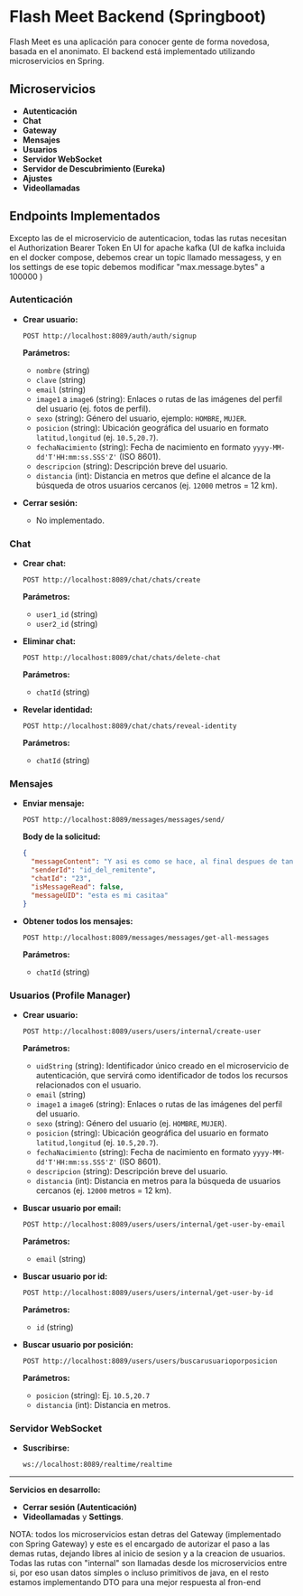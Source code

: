 
# Flash Meet Backend (Springboot)

Flash Meet es una aplicación para conocer gente de forma novedosa, basada en el anonimato. El backend está implementado utilizando microservicios en Spring.

## Microservicios

- **Autenticación**
- **Chat**
- **Gateway**
- **Mensajes**
- **Usuarios**
- **Servidor WebSocket**
- **Servidor de Descubrimiento (Eureka)**
- **Ajustes**
- **Videollamadas**

## Endpoints Implementados
Excepto las de el microservicio de autenticacion, todas las rutas necesitan el Authorization Bearer Token
En UI for apache kafka (UI de kafka incluida en el docker compose, debemos crear un topic llamado messagess, y en los settings de ese topic debemos modificar "max.message.bytes" a 100000 )

### Autenticación

- **Crear usuario:**
  ```
  POST http://localhost:8089/auth/auth/signup
  ```

  **Parámetros:**
  - `nombre` (string)
  - `clave` (string)
  - `email` (string)
  - `image1` a `image6` (string): Enlaces o rutas de las imágenes del perfil del usuario (ej. fotos de perfil).
  - `sexo` (string): Género del usuario, ejemplo: `HOMBRE`, `MUJER`.
  - `posicion` (string): Ubicación geográfica del usuario en formato `latitud,longitud` (ej. `10.5,20.7`).
  - `fechaNacimiento` (string): Fecha de nacimiento en formato `yyyy-MM-dd'T'HH:mm:ss.SSS'Z'` (ISO 8601).
  - `descripcion` (string): Descripción breve del usuario.
  - `distancia` (int): Distancia en metros que define el alcance de la búsqueda de otros usuarios cercanos (ej. `12000` metros = 12 km).

- **Cerrar sesión:**
  - No implementado.

### Chat

- **Crear chat:**
  ```
  POST http://localhost:8089/chat/chats/create
  ```

  **Parámetros:**
  - `user1_id` (string)
  - `user2_id` (string)

- **Eliminar chat:**
  ```
  POST http://localhost:8089/chat/chats/delete-chat
  ```

  **Parámetros:**
  - `chatId` (string)

- **Revelar identidad:**
  ```
  POST http://localhost:8089/chat/chats/reveal-identity
  ```

  **Parámetros:**
  - `chatId` (string)

### Mensajes

- **Enviar mensaje:**
  ```
  POST http://localhost:8089/messages/messages/send/
  ```

  **Body de la solicitud:**
  ```json
  {
    "messageContent": "Y asi es como se hace, al final despues de tanto podemos decir que el realtime por lo menos lo basico ya esta implementado. ahora acabo de implementar la security rule para que solo un usuario autorizado pueda enviar mensaje en un chat",
    "senderId": "id_del_remitente",
    "chatId": "23",
    "isMessageRead": false,
    "messageUID": "esta es mi casitaa"
  }
  ```

- **Obtener todos los mensajes:**
  ```
  POST http://localhost:8089/messages/messages/get-all-messages
  ```

  **Parámetros:**
  - `chatId` (string)

### Usuarios (Profile Manager)

- **Crear usuario:**
  ```
  POST http://localhost:8089/users/users/internal/create-user
  ```

  **Parámetros:**
  - `uidString` (string): Identificador único creado en el microservicio de autenticación, que servirá como identificador de todos los recursos relacionados con el usuario.
  - `email` (string)
  - `image1` a `image6` (string): Enlaces o rutas de las imágenes del perfil del usuario.
  - `sexo` (string): Género del usuario (ej. `HOMBRE`, `MUJER`).
  - `posicion` (string): Ubicación geográfica del usuario en formato `latitud,longitud` (ej. `10.5,20.7`).
  - `fechaNacimiento` (string): Fecha de nacimiento en formato `yyyy-MM-dd'T'HH:mm:ss.SSS'Z'` (ISO 8601).
  - `descripcion` (string): Descripción breve del usuario.
  - `distancia` (int): Distancia en metros para la búsqueda de usuarios cercanos (ej. `12000` metros = 12 km).

- **Buscar usuario por email:**
  ```
  POST http://localhost:8089/users/users/internal/get-user-by-email
  ```

  **Parámetros:**
  - `email` (string)

- **Buscar usuario por id:**
  ```
  POST http://localhost:8089/users/users/internal/get-user-by-id
  ```

  **Parámetros:**
  - `id` (string)

- **Buscar usuario por posición:**
  ```
  POST http://localhost:8089/users/users/buscarusuarioporposicion
  ```

  **Parámetros:**
  - `posicion` (string): Ej. `10.5,20.7`
  - `distancia` (int): Distancia en metros.

### Servidor WebSocket

- **Suscribirse:**
  ```
  ws://localhost:8089/realtime/realtime
  ```

---

**Servicios en desarrollo:**
- **Cerrar sesión (Autenticación)**
-   **Videollamadas** y **Settings**.



NOTA: todos los microservicios estan detras del Gateway (implementado con Spring Gateway) y este es el encargado de autorizar el paso a las demas rutas, dejando libres al inicio de sesion y a la creacion de usuarios.
Todas las rutas con "internal" son llamadas desde los microservicios entre si, por eso usan datos simples o incluso primitivos de java, en el resto estamos implementando DTO para una mejor respuesta al fron-end
